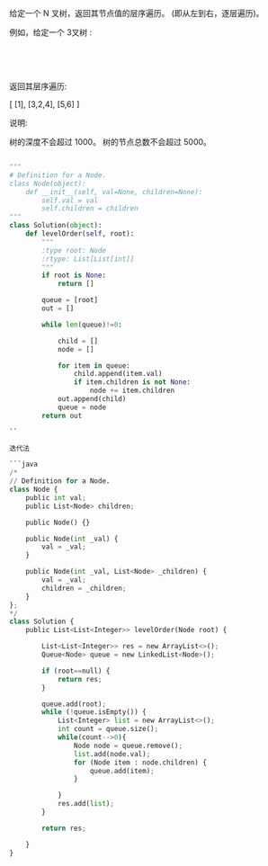 给定一个 N 叉树，返回其节点值的层序遍历。 (即从左到右，逐层遍历)。

例如，给定一个 3叉树 :

 



 

返回其层序遍历:

[
     [1],
     [3,2,4],
     [5,6]
]
 

说明:

树的深度不会超过 1000。
树的节点总数不会超过 5000。

```python

"""
# Definition for a Node.
class Node(object):
    def __init__(self, val=None, children=None):
        self.val = val
        self.children = children
"""
class Solution(object):
    def levelOrder(self, root):
        """
        :type root: Node
        :rtype: List[List[int]]
        """
        if root is None:
            return []

        queue = [root]                                          
        out = []

        while len(queue)!=0:

            child = []                                          
            node = []      

            for item in queue:    
                child.append(item.val)
                if item.children is not None: 
                    node += item.children
            out.append(child)
            queue = node
        return out

``

迭代法

```java
/*
// Definition for a Node.
class Node {
    public int val;
    public List<Node> children;

    public Node() {}

    public Node(int _val) {
        val = _val;
    }

    public Node(int _val, List<Node> _children) {
        val = _val;
        children = _children;
    }
};
*/
class Solution {
    public List<List<Integer>> levelOrder(Node root) {

        List<List<Integer>> res = new ArrayList<>();
        Queue<Node> queue = new LinkedList<Node>();

        if (root==null) {
            return res;
        }

        queue.add(root);
        while (!queue.isEmpty()) {
            List<Integer> list = new ArrayList<>();
            int count = queue.size();
            while(count-->0){
                Node node = queue.remove();
                list.add(node.val);
                for (Node item : node.children) {
                    queue.add(item);
                }

            }
            res.add(list);
        }

        return res;

    }
}


```